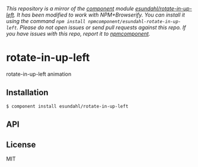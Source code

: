 *This repository is a mirror of the [component](http://component.io) module [esundahl/rotate-in-up-left](http://github.com/esundahl/rotate-in-up-left). It has been modified to work with NPM+Browserify. You can install it using the command `npm install npmcomponent/esundahl-rotate-in-up-left`. Please do not open issues or send pull requests against this repo. If you have issues with this repo, report it to [npmcomponent](https://github.com/airportyh/npmcomponent).*

# rotate-in-up-left

  rotate-in-up-left animation

## Installation

    $ component install esundahl/rotate-in-up-left

## API

   

## License

  MIT
